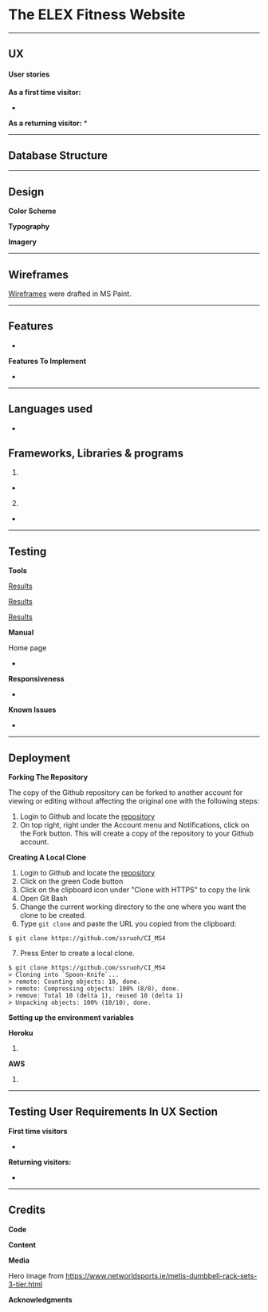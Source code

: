 # The ELEX Fitness Website

** **

## UX

#### User stories
**As a first time visitor:**

* 

**As a returning visitor:**
* 

** **

## Database Structure

** **

## Design

**Color Scheme**



**Typography**



**Imagery**



** **

## Wireframes

[Wireframes]() 
were drafted in MS Paint.

** **

## Features

* 

**Features To Implement**

* 

** **

## Languages used

* 

## Frameworks, Libraries & programs

1. 
* 
2. 
* 

** **

## Testing

**Tools**

[Results]()

[Results]()

[Results]()

**Manual**

Home page

* 

**Responsiveness**

* 

**Known Issues**

* 

** **

## Deployment



**Forking The Repository**

The copy of the Github repository can be forked to another account for viewing or editing without affecting the original one with the following steps:

1. Login to Github and locate the [repository](https://github.com/ssruoh/CI_MS4)
2. On top right, right under the Account menu and Notifications, click on the Fork button. This will create a copy of the repository to your Github account.

**Creating A Local Clone**

1. Login to Github and locate the [repository](https://github.com/ssruoh/CI_MS4)
2. Click on the green Code button
3. Click on the clipboard icon under "Clone with HTTPS" to copy the link
4. Open Git Bash
5. Change the current working directory to the one where you want the clone to be created.
6. Type `git clone` and paste the URL you copied from the clipboard:

```
$ git clone https://github.com/ssruoh/CI_MS4
```

7. Press Enter to create a local clone.

```
$ git clone https://github.com/ssruoh/CI_MS4
> Cloning into `Spoon-Knife`...
> remote: Counting objects: 10, done.
> remote: Compressing objects: 100% (8/8), done.
> remove: Total 10 (delta 1), reused 10 (delta 1)
> Unpacking objects: 100% (10/10), done.
```

**Setting up the environment variables**

**Heroku**

1. 

**AWS**

1. 

** **

## Testing User Requirements In UX Section

**First time visitors**

> 
* 

**Returning visitors:**

> 
* 

** **

## Credits

**Code**

**Content**

**Media**

Hero image from https://www.networldsports.ie/metis-dumbbell-rack-sets-3-tier.html

**Acknowledgments**
